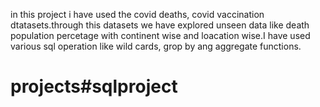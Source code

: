 in this project i have used the covid deaths, covid vaccination dtatasets.through this datasets we have explored unseen data like death population percetage with continent wise and loacation wise.I have used 
various sql operation like wild cards, grop by ang aggregate functions.
# projects#sqlproject

